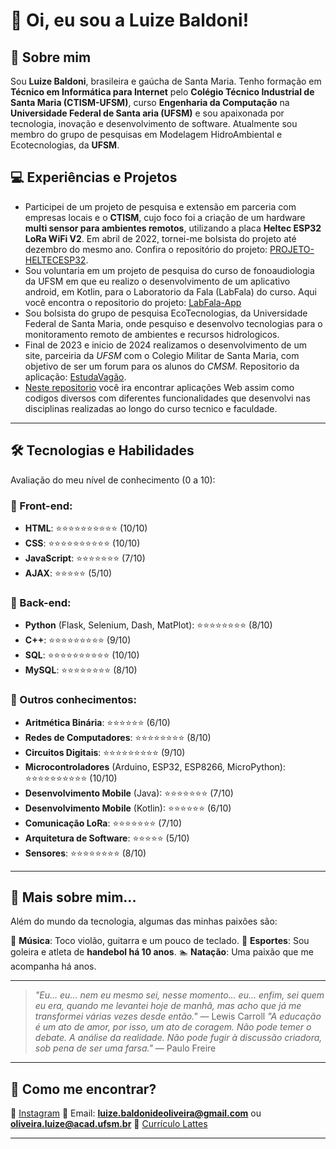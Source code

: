 # 👋 Oi, eu sou a Luize Baldoni! 

## 🚀 Sobre mim

Sou **Luize Baldoni**, brasileira e gaúcha de Santa Maria. Tenho formação em **Técnico em Informática para Internet** pelo **Colégio Técnico Industrial de Santa Maria (CTISM-UFSM)**, curso **Engenharia da Computação** na **Universidade Federal de Santa aria (UFSM)** e sou apaixonada por tecnologia, inovação e desenvolvimento de software. Atualmente sou membro do grupo de pesquisas em Modelagem HidroAmbiental e Ecotecnologias, da **UFSM**.

## 💻 Experiências e Projetos

- Participei de um projeto de pesquisa e extensão em parceria com empresas locais e o **CTISM**, cujo foco foi a criação de um hardware **multi sensor para ambientes remotos**, utilizando a placa **Heltec ESP32 LoRa WiFi V2**. Em abril de 2022, tornei-me bolsista do projeto até dezembro do mesmo ano. Confira o repositório do projeto: [PROJETO-HELTECESP32](https://github.com/luizebaldoni/PROJETO-HELTECESP32).
- Sou voluntaria em um projeto de pesquisa do curso de fonoaudiologia da UFSM em que eu realizo o desenvolvimento de um aplicativo android, em Kotlin, para o Laboratorio da Fala (LabFala) do curso. Aqui você encontra o repositorio do projeto: [LabFala-App](https://github.com/luizebaldoni/LabFala-App)
- Sou bolsista do grupo de pesquisa EcoTecnologias, da Universidade Federal de Santa Maria, onde pesquiso e desenvolvo tecnologias para o monitoramento remoto de ambientes e recursos hidrologicos.
- Final de 2023 e inicio de 2024 realizamos o desenvolvimento de um site, parceiria da *UFSM* com o Colegio Militar de Santa Maria, com objetivo de ser um forum para os alunos do *CMSM*. Repositorio da aplicação: [EstudaVagão](https://github.com/luizebaldoni/EstudaVagao).
- [Neste repositorio](https://github.com/luizebaldoni/Projetos) você ira encontrar aplicações Web assim como codigos diversos com diferentes funcionalidades que desenvolvi nas disciplinas realizadas ao longo do curso tecnico e faculdade.

---

## 🛠️ Tecnologias e Habilidades

Avaliação do meu nível de conhecimento (0 a 10):

### 🔹 Front-end:

- **HTML**: ⭐⭐⭐⭐⭐⭐⭐⭐⭐⭐ (10/10)
- **CSS**: ⭐⭐⭐⭐⭐⭐⭐⭐⭐⭐ (10/10)
- **JavaScript**: ⭐⭐⭐⭐⭐⭐⭐ (7/10)
- **AJAX**: ⭐⭐⭐⭐⭐ (5/10)

### 🔹 Back-end:

- **Python** (Flask, Selenium, Dash, MatPlot): ⭐⭐⭐⭐⭐⭐⭐⭐ (8/10)
- **C++**: ⭐⭐⭐⭐⭐⭐⭐⭐⭐ (9/10)
- **SQL**: ⭐⭐⭐⭐⭐⭐⭐⭐⭐⭐ (10/10)
- **MySQL**: ⭐⭐⭐⭐⭐⭐⭐⭐ (8/10)

### 🔹 Outros conhecimentos:

- **Aritmética Binária**: ⭐⭐⭐⭐⭐⭐ (6/10)
- **Redes de Computadores**: ⭐⭐⭐⭐⭐⭐⭐⭐ (8/10)
- **Circuitos Digitais**: ⭐⭐⭐⭐⭐⭐⭐⭐⭐ (9/10)
- **Microcontroladores** (Arduino, ESP32, ESP8266, MicroPython): ⭐⭐⭐⭐⭐⭐⭐⭐⭐⭐ (10/10)
- **Desenvolvimento Mobile** (Java): ⭐⭐⭐⭐⭐⭐⭐ (7/10)
- **Desenvolvimento Mobile** (Kotlin): ⭐⭐⭐⭐⭐⭐ (6/10)
- **Comunicação LoRa**: ⭐⭐⭐⭐⭐⭐⭐ (7/10)
- **Arquitetura de Software**: ⭐⭐⭐⭐⭐ (5/10)
- **Sensores**: ⭐⭐⭐⭐⭐⭐⭐⭐ (8/10)

---

## 🎵 Mais sobre mim...

Além do mundo da tecnologia, algumas das minhas paixões são:

🎸 **Música**: Toco violão, guitarra e um pouco de teclado.
🧨 **Esportes**: Sou goleira e atleta de **handebol há 10 anos**.
🏊️ **Natação**: Uma paixão que me acompanha há anos.

---

> *"Eu... eu... nem eu mesmo sei, nesse momento... eu... enfim, sei quem eu era, quando me levantei hoje de manhã, mas acho que já me transformei várias vezes desde então."*
> — Lewis Carroll
> *"A educação é um ato de amor, por isso, um ato de coragem. Não pode temer o debate. A análise da realidade. Não pode fugir à discussão criadora, sob pena de ser uma farsa."*
> — Paulo Freire

---

## 📢 Como me encontrar?

📸 [Instagram](https://www.instagram.com/lu_baldoni/)
📧 Email: **luize.baldonideoliveira@gmail.com** ou **oliveira.luize@acad.ufsm.br**
📄 [Currículo Lattes](http://lattes.cnpq.br/2443856747529848)

---
